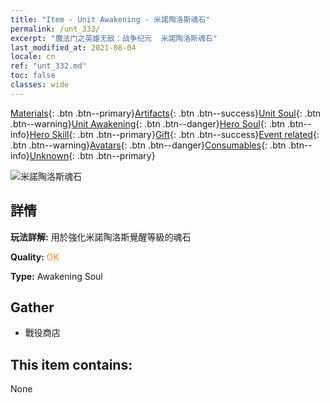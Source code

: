 ```yaml
---
title: "Item - Unit Awakening - 米諾陶洛斯魂石"
permalink: /unt_332/
excerpt: "魔法门之英雄无敌：战争纪元  米諾陶洛斯魂石"
last_modified_at: 2021-08-04
locale: cn
ref: "unt_332.md"
toc: false
classes: wide
---
```

 [Materials](/ItemsCN/){: .btn .btn--primary}[Artifacts](/ItemsCN/Artifacts/){: .btn .btn--success}[Unit Soul](/ItemsCN/UnitSoul/){: .btn .btn--warning}[Unit Awakening](/ItemsCN/UnitAwakening/){: .btn .btn--danger}[Hero Soul](/ItemsCN/HeroSoul/){: .btn .btn--info}[Hero Skill](/ItemsCN/HeroSkill/){: .btn .btn--primary}[Gift](/ItemsCN/Gift/){: .btn .btn--success}[Event related](/ItemsCN/Events/){: .btn .btn--warning}[Avatars](/ItemsCN/Avatars/){: .btn .btn--danger}[Consumables](/ItemsCN/Consumables/){: .btn .btn--info}[Unknown](/ItemsCN/Unknown/){: .btn .btn--primary}

 ![米諾陶洛斯魂石](/images/u/tia_niutouguai.jpg)

## 詳情
 **玩法詳解:** 用於強化米諾陶洛斯覺醒等級的魂石

 **Quality:** <span style="color: #FF8C00">OK</span>

 **Type:** Awakening Soul

## Gather

*    戰役商店 

## This item contains:

  None

